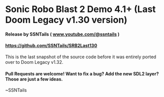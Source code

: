# Sonic Robo Blast 2 Demo 4.1+ (Last Doom Legacy v1.30 version)
#### Release by SSNTails ( www.youtube.com/@ssntails )
#### https://github.com/SSNTails/SRB2Last130

This is the last snapshot of the source code before it was entirely ported over to Doom Legacy v1.32.

#### Pull Requests are welcome! Want to fix a bug? Add the new SDL2 layer? Those are just a few ideas.


~SSNTails